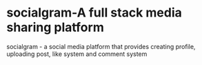 ﻿# socialgram-A full stack media sharing platform


socialgram - a social media platform that provides creating profile, uploading post, like system and comment system
